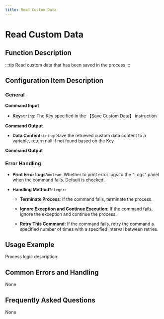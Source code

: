 ```yaml
---
title: Read Custom Data
---
```


# Read Custom Data

## Function Description

:::tip 
Read custom data that has been saved in the process
:::

## Configuration Item Description

### General

**Command Input**

- **Key**`string`: The Key specified in the 【Save Custom Data】 instruction


**Command Output**

- **Data Content**`string`: Save the retrieved custom data content to a variable, return null if not found based on the Key


**Command Output**

### Error Handling

- **Print Error Logs**`Boolean`: Whether to print error logs to the "Logs" panel when the command fails. Default is checked. 

- **Handling Method**`Integer`:

    - **Terminate Process**: If the command fails, terminate the process.

    - **Ignore Exception and Continue Execution**: If the command fails, ignore the exception and continue the process.

    - **Retry This Command**: If the command fails, retry the command a specified number of times with a specified interval between retries.

## Usage Example

Process logic description:

## Common Errors and Handling

None

## Frequently Asked Questions

None


